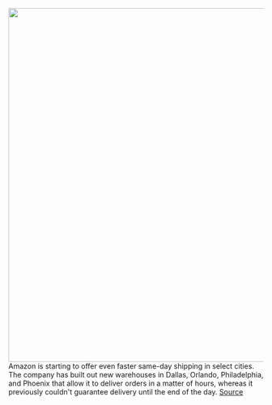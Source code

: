 <img src='https://cdn.vox-cdn.com/thumbor/N577FB2rsCUCs8rJJcFnh3AcQ-Q=/0x0:3000x2000/1200x800/filters:focal(1260x760:1740x1240)/cdn.vox-cdn.com/uploads/chorus_image/image/66423889/acastro_190920_1777_amazon_0001.0.0.png' width='700px' /><br/>
Amazon is starting to offer even faster same-day shipping in select cities. The company has built out new warehouses in Dallas, Orlando, Philadelphia, and Phoenix that allow it to deliver orders in a matter of hours, whereas it previously couldn't guarantee delivery until the end of the day.
<a href='https://www.theverge.com/2020/3/3/21162892/amazon-faster-same-day-shipping'> Source <a/>